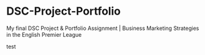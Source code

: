 # DSC-Project-Portfolio
My final DSC Project &amp; Portfolio Assignment | Business Marketing Strategies in the English Premier League

test
